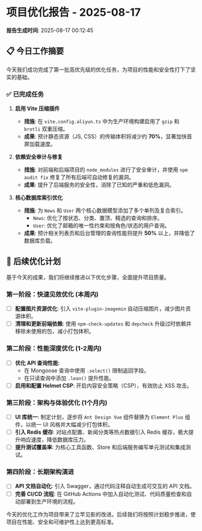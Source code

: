 # 项目优化报告 - 2025-08-17

**报告生成时间**: 2025-08-17 00:12:45

## 📋 今日工作摘要

今天我们成功完成了第一批高优先级的优化任务，为项目的性能和安全性打下了坚实的基础。

### ✅ 已完成任务

1.  **启用 Vite 压缩插件**
    *   **措施**: 在 `vite.config.aliyun.ts` 中为生产环境构建启用了 `gzip` 和 `brotli` 双重压缩。
    *   **成果**: 预计静态资源（JS, CSS）的传输体积将减少约 **70%**，显著加快首屏加载速度。

2.  **依赖安全审计与修复**
    *   **措施**: 对前端和后端项目的 `node_modules` 进行了安全审计，并使用 `npm audit fix` 修复了所有后端可自动修复的漏洞。
    *   **成果**: 提升了后端服务的安全性，消除了已知的严重和低危漏洞。

3.  **核心数据库索引优化**
    *   **措施**: 为 `News` 和 `User` 两个核心数据模型添加了多个单列及复合索引。
        *   `News`: 优化了按状态、分类、置顶、精选的查询和排序。
        *   `User`: 优化了邮箱的唯一性约束和按角色/状态的用户查询。
    *   **成果**: 预计相关列表页和后台管理的查询性能将提升 **50%** 以上，并降低了数据库负载。

## 🚀 后续优化计划

基于今天的成果，我们将继续推进以下优化步骤，全面提升项目质量。

### 第一阶段：快速见效优化 (本周内)

-   [ ] **配置图片资源优化**: 引入 `vite-plugin-imagemin` 自动压缩图片，减少图片资源体积。
-   [ ] **清理和更新前端依赖**: 使用 `npm-check-updates` 和 `depcheck` 升级过时依赖并移除未使用的包，减小打包体积。

### 第二阶段：性能深度优化 (1-2周内)

-   [ ] **优化 API 查询性能**:
    -   在 Mongoose 查询中使用 `.select()` 限制返回字段。
    -   在只读查询中添加 `.lean()` 提升性能。
-   [ ] **启用和配置 Helmet CSP**: 开启内容安全策略（CSP），有效防止 XSS 攻击。

### 第三阶段：架构与体验优化 (1个月内)

-   [ ] **UI 库统一**: 制定计划，逐步将 `Ant Design Vue` 组件替换为 `Element Plus` 组件，以统一 UI 风格并大幅减少打包体积。
-   [ ] **引入 Redis 缓存**: 对站点配置、新闻分类等热点数据引入 Redis 缓存，极大提升响应速度，降低数据库压力。
-   [ ] **提升测试覆盖率**: 为核心工具函数、Store 和后端服务编写单元测试和集成测试。

### 第四阶段：长期架构演进

-   [ ] **API 文档自动化**: 引入 Swagger，通过代码注释自动生成可交互的 API 文档。
-   [ ] **完善 CI/CD 流程**: 在 GitHub Actions 中加入自动化测试、代码质量检查和自动部署到生产环境的流程。

今天的优化工作为项目带来了立竿见影的改进。后续我们将按照计划稳步推进，使项目在性能、安全和可维护性上达到更高标准。

